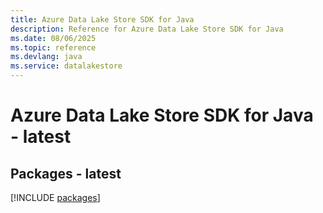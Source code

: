 ```yaml
---
title: Azure Data Lake Store SDK for Java
description: Reference for Azure Data Lake Store SDK for Java
ms.date: 08/06/2025
ms.topic: reference
ms.devlang: java
ms.service: datalakestore
---
```

# Azure Data Lake Store SDK for Java - latest
## Packages - latest
[!INCLUDE [packages](data-lake-store-index.md)]